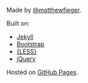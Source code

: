 Made by [@matthewfieger](http://twitter.com/matthewfieger).

Built on:
* [Jekyll](http://jekyllrb.com/)
* [Bootstrap](http://getbootstrap.com/)
* [{LESS}](http://www.lesscss.org/)
* [jQuery](http://jquery.com/)

Hosted on [GitHub Pages](http://pages.github.com/).
